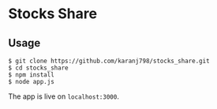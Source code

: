 # Stocks Share

## Usage
```
$ git clone https://github.com/karanj798/stocks_share.git
$ cd stocks_share
$ npm install
$ node app.js
```
The app is live on `localhost:3000`.
